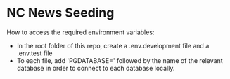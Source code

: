 # NC News Seeding
How to access the required environment variables:
- In the root folder of this repo, create a .env.development file and a .env.test file
- To each file, add 'PGDATABASE=' followed by the name of the relevant database in order to connect to each database locally.
